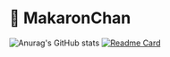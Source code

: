 # 💛 MakaronChan
![Anurag's GitHub stats](https://github-readme-stats.vercel.app/api?username=MakaronChan&show_icons=true&theme=dracula)
[![Readme Card](https://github-readme-stats.vercel.app/api/pin/?username=anuraghazra&repo=github-readme-stats)](https://github.com/anuraghazra/github-readme-stats)
